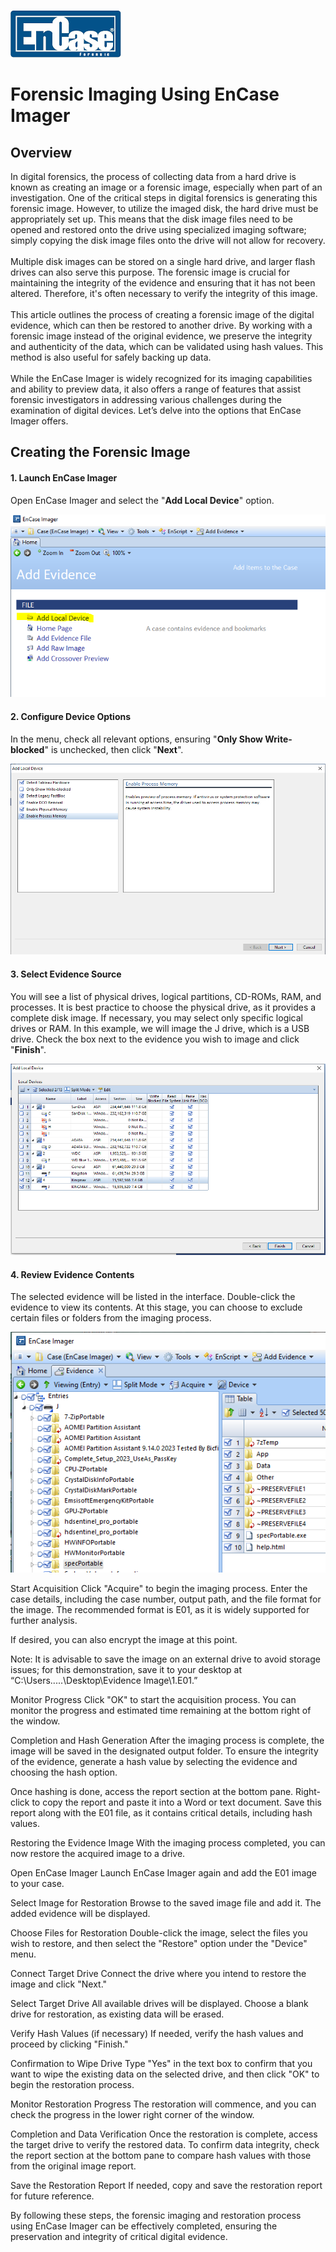 <img src="https://github.com/Hashdan-M/Forensic-Imaging-Using-EnCase-Imager/blob/19e3c5a2044d18389e452d4a41579135e9776179/EnCase/logo.png"/></a>
<h1>Forensic Imaging Using EnCase Imager</h1>

<h2>Overview</h2>
In digital forensics, the process of collecting data from a hard drive is known as creating an image or a forensic image, especially when part of an investigation. One of the critical steps in digital forensics is generating this forensic image. However, to utilize the imaged disk, the hard drive must be appropriately set up. This means that the disk image files need to be opened and restored onto the drive using specialized imaging software; simply copying the disk image files onto the drive will not allow for recovery.
<br />
<br />
Multiple disk images can be stored on a single hard drive, and larger flash drives can also serve this purpose. The forensic image is crucial for maintaining the integrity of the evidence and ensuring that it has not been altered. Therefore, it's often necessary to verify the integrity of this image.
<br />
<br />
This article outlines the process of creating a forensic image of the digital evidence, which can then be restored to another drive. By working with a forensic image instead of the original evidence, we preserve the integrity and authenticity of the data, which can be validated using hash values. This method is also useful for safely backing up data.
<br />
<br />
While the EnCase Imager is widely recognized for its imaging capabilities and ability to preview data, it also offers a range of features that assist forensic investigators in addressing various challenges during the examination of digital devices. Let’s delve into the options that EnCase Imager offers.

<h2>Creating the Forensic Image</h2>
 
#### 1. **Launch EnCase Imager**

Open EnCase Imager and select the "**Add Local Device**" option.

<img src="https://github.com/Hashdan-M/Forensic-Imaging-Using-EnCase-Imager/blob/077ef46fef7ed31d52e524eeea3b1416f7c43f86/EnCase/1-1.PNG"/></a>

#### 2. **Configure Device Options**

In the menu, check all relevant options, ensuring "**Only Show Write-blocked**" is unchecked, then click "**Next**".

<img src="https://github.com/Hashdan-M/Forensic-Imaging-Using-EnCase-Imager/blob/19e3c5a2044d18389e452d4a41579135e9776179/EnCase/1-2.PNG"/></a>

#### 3. Select Evidence Source

You will see a list of physical drives, logical partitions, CD-ROMs, RAM, and processes. It is best practice to choose the physical drive, as it provides a complete disk image. If necessary, you may select only specific logical drives or RAM. In this example, we will image the J drive, which is a USB drive. Check the box next to the evidence you wish to image and click "**Finish**". 

<img src="https://github.com/Hashdan-M/Forensic-Imaging-Using-EnCase-Imager/blob/19e3c5a2044d18389e452d4a41579135e9776179/EnCase/1-3.PNG"/></a>

#### 4. Review Evidence Contents

The selected evidence will be listed in the interface. Double-click the evidence to view its contents. At this stage, you can choose to exclude certain files or folders from the imaging process.

<img src="https://github.com/Hashdan-M/Forensic-Imaging-Using-EnCase-Imager/blob/19e3c5a2044d18389e452d4a41579135e9776179/EnCase/1-4.PNG"/></a>

Start Acquisition Click "Acquire" to begin the imaging process. Enter the case details, including the case number, output path, and the file format for the image. The recommended format is E01, as it is widely supported for further analysis.

If desired, you can also encrypt the image at this point.

Note: It is advisable to save the image on an external drive to avoid storage issues; for this demonstration, save it to your desktop at “C:\Users.....\Desktop\Evidence Image\1.E01.”

Monitor Progress Click "OK" to start the acquisition process. You can monitor the progress and estimated time remaining at the bottom right of the window.

Completion and Hash Generation After the imaging process is complete, the image will be saved in the designated output folder. To ensure the integrity of the evidence, generate a hash value by selecting the evidence and choosing the hash option.

Once hashing is done, access the report section at the bottom pane. Right-click to copy the report and paste it into a Word or text document. Save this report along with the E01 file, as it contains critical details, including hash values.

Restoring the Evidence Image
With the imaging process completed, you can now restore the acquired image to a drive.

Open EnCase Imager Launch EnCase Imager again and add the E01 image to your case.

Select Image for Restoration Browse to the saved image file and add it. The added evidence will be displayed.

Choose Files for Restoration Double-click the image, select the files you wish to restore, and then select the "Restore" option under the "Device" menu.

Connect Target Drive Connect the drive where you intend to restore the image and click "Next."

Select Target Drive All available drives will be displayed. Choose a blank drive for restoration, as existing data will be erased.

Verify Hash Values (if necessary) If needed, verify the hash values and proceed by clicking "Finish."

Confirmation to Wipe Drive Type "Yes" in the text box to confirm that you want to wipe the existing data on the selected drive, and then click "OK" to begin the restoration process.

Monitor Restoration Progress The restoration will commence, and you can check the progress in the lower right corner of the window.

Completion and Data Verification Once the restoration is complete, access the target drive to verify the restored data. To confirm data integrity, check the report section at the bottom pane to compare hash values with those from the original image report.

Save the Restoration Report If needed, copy and save the restoration report for future reference.

By following these steps, the forensic imaging and restoration process using EnCase Imager can be effectively completed, ensuring the preservation and integrity of critical digital evidence.
